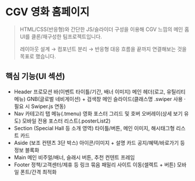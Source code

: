 # CGV 영화 홈페이지

> HTML/CSS(반응형)와 간단한 JS/슬라이더 구성을 이용해 CGV 느낌의 메인 홈 UI를 클론/재구성한 팀프로젝트입니다.
> 
> 레이아웃 설계 → 컴포넌트 분리 → 반응형 대응 흐름을 끝까지 연결해보는 것을 목표로 했습니다.

## 핵심 기능(UI 섹션)
- Header
  프로모션 바(이벤트 타이틀/기간, 배너 이미지)
  메인 헤더(로고, 유틸리티 메뉴)
  GNB(글로벌 네비게이션) + 검색창
  메인 슬라이드(클래스명 .swiper 사용 · 필요 시 Swiper.js 연동)
- Nav
  카테고리 탭 메뉴(.tmenu)
  영화 포스터 그리드 및 호버 오버레이(상세 보기 유도)
  모바일 전용 포스터 리스트(.posterList2)
- Section (Special Hall 등 소개 영역)
  타이틀/버튼, 메인 이미지, 해시태그형 리스트 카드
- Aside (보조 컨텐츠 3단 박스)
  아이콘/이미지 + 설명 카드
  공지/혜택/바로가기 등 정보 블록화
- Main
  메인 비주얼/배너, 슬래시 버튼, 추천 컨텐트 프레임
- Footer
  정책/고객센터/제휴 등 링크 묶음
  패밀리 사이트 이동(셀렉트 + 버튼)
  모바일 폰트/간격 최적화
